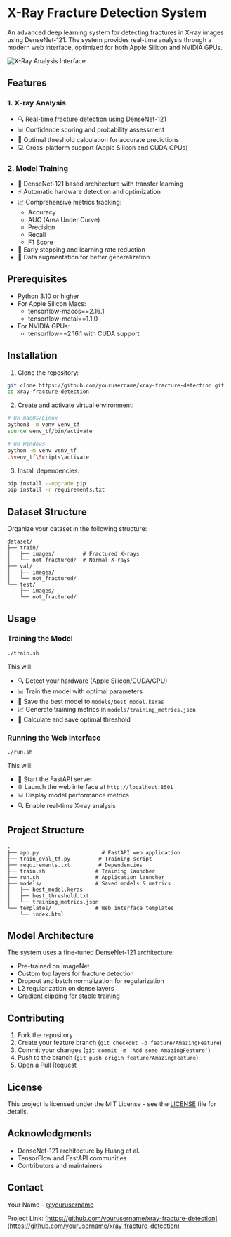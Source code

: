 # X-Ray Fracture Detection System

An advanced deep learning system for detecting fractures in X-ray images using DenseNet-121. The system provides real-time analysis through a modern web interface, optimized for both Apple Silicon and NVIDIA GPUs.

![X-Ray Analysis Interface](docs/interface.png)

## Features

### 1. X-ray Analysis
- 🔍 Real-time fracture detection using DenseNet-121
- 📊 Confidence scoring and probability assessment
- 🎯 Optimal threshold calculation for accurate predictions
- 💻 Cross-platform support (Apple Silicon and CUDA GPUs)

### 2. Model Training
- 🧠 DenseNet-121 based architecture with transfer learning
- ⚡️ Automatic hardware detection and optimization
- 📈 Comprehensive metrics tracking:
  - Accuracy
  - AUC (Area Under Curve)
  - Precision
  - Recall
  - F1 Score
- 🔄 Early stopping and learning rate reduction
- 🔀 Data augmentation for better generalization

## Prerequisites

- Python 3.10 or higher
- For Apple Silicon Macs:
  - tensorflow-macos==2.16.1
  - tensorflow-metal==1.1.0
- For NVIDIA GPUs:
  - tensorflow==2.16.1 with CUDA support

## Installation

1. Clone the repository:
```bash
git clone https://github.com/yourusername/xray-fracture-detection.git
cd xray-fracture-detection
```

2. Create and activate virtual environment:
```bash
# On macOS/Linux
python3 -m venv venv_tf
source venv_tf/bin/activate

# On Windows
python -m venv venv_tf
.\venv_tf\Scripts\activate
```

3. Install dependencies:
```bash
pip install --upgrade pip
pip install -r requirements.txt
```

## Dataset Structure

Organize your dataset in the following structure:
```
dataset/
├── train/
│   ├── images/         # Fractured X-rays
│   └── not_fractured/  # Normal X-rays
├── val/
│   ├── images/
│   └── not_fractured/
└── test/
    ├── images/
    └── not_fractured/
```

## Usage

### Training the Model

```bash
./train.sh
```

This will:
- 🔍 Detect your hardware (Apple Silicon/CUDA/CPU)
- 📊 Train the model with optimal parameters
- 💾 Save the best model to `models/best_model.keras`
- 📈 Generate training metrics in `models/training_metrics.json`
- 🎯 Calculate and save optimal threshold

### Running the Web Interface

```bash
./run.sh
```

This will:
- 🚀 Start the FastAPI server
- 🌐 Launch the web interface at `http://localhost:8501`
- 📊 Display model performance metrics
- 🔍 Enable real-time X-ray analysis

## Project Structure

```
.
├── app.py                    # FastAPI web application
├── train_eval_tf.py         # Training script
├── requirements.txt         # Dependencies
├── train.sh                # Training launcher
├── run.sh                  # Application launcher
├── models/                 # Saved models & metrics
│   ├── best_model.keras
│   ├── best_threshold.txt
│   └── training_metrics.json
└── templates/              # Web interface templates
    └── index.html
```

## Model Architecture

The system uses a fine-tuned DenseNet-121 architecture:
- Pre-trained on ImageNet
- Custom top layers for fracture detection
- Dropout and batch normalization for regularization
- L2 regularization on dense layers
- Gradient clipping for stable training

## Contributing

1. Fork the repository
2. Create your feature branch (`git checkout -b feature/AmazingFeature`)
3. Commit your changes (`git commit -m 'Add some AmazingFeature'`)
4. Push to the branch (`git push origin feature/AmazingFeature`)
5. Open a Pull Request

## License

This project is licensed under the MIT License - see the [LICENSE](LICENSE) file for details.

## Acknowledgments

- DenseNet-121 architecture by Huang et al.
- TensorFlow and FastAPI communities
- Contributors and maintainers

## Contact

Your Name - [@yourusername](https://twitter.com/yourusername)

Project Link: [https://github.com/yourusername/xray-fracture-detection](https://github.com/yourusername/xray-fracture-detection)